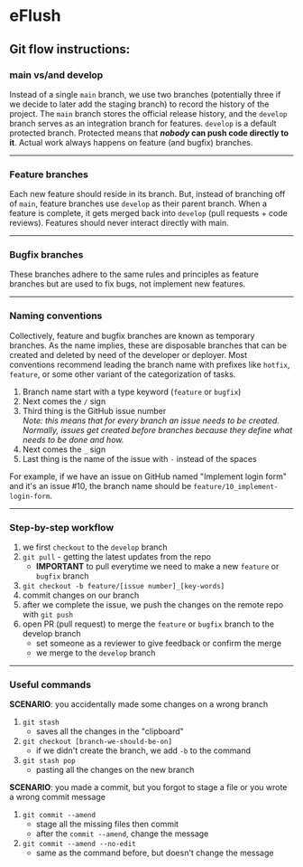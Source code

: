 # eFlush

## Git flow instructions: 
### main vs/and develop
Instead of a single `main` branch, we use two branches (potentially three if we decide to later add the staging branch) to record the history of the project. The `main` branch stores the official release history, and the `develop` branch serves as an integration branch for features.
`develop` is a default protected branch. Protected means that **_nobody_ can push code directly to it**. Actual work always happens on feature (and bugfix) branches.

---

### Feature branches
Each new feature should reside in its branch. But, instead of branching off of `main`, feature branches use `develop` as their parent branch. When a feature is complete, it gets merged back into `develop` (pull requests + code reviews). Features should never interact directly with main.

---

### Bugfix branches
These branches adhere to the same rules and principles as feature branches but are used to fix bugs, not implement new features.

---

### Naming conventions
Collectively, feature and bugfix branches are known as temporary branches. As the name implies, these are disposable branches that can be created and deleted by need of the developer or deployer. Most conventions recommend leading the branch name with prefixes like `hotfix`, `feature`, or some other variant of the categorization of tasks.

1. Branch name start with a type keyword (`feature` or `bugfix`)
2. Next comes the `/` sign
3. Third thing is the GitHub issue number  
_Note: this means that for every branch an issue needs to be created. Normally, issues get created before branches because they define what needs to be done and how._
4. Next comes the `_` sign
5. Last thing is the name of the issue with `-` instead of the spaces

For example, if we have an issue on GitHub named "Implement login form" and it's an issue #10, the branch name should be `feature/10_implement-login-form`.

---

### Step-by-step workflow

1. we first `checkout` to the `develop` branch
2. `git pull` - getting the latest updates from the repo
	* **IMPORTANT** to pull everytime we need to make a new `feature` or `bugfix` branch
3. `git checkout -b feature/[issue number]_[key-words]`
4. commit changes on our branch
5. after we complete the issue, we push the changes on the remote repo with `git push`
6. open PR (pull request) to merge the `feature` or `bugfix` branch to the develop branch
	* set someone as a reviewer to give feedback or confirm the merge
	* we merge to the `develop` branch

---

### Useful commands

**SCENARIO**: you accidentally made some changes on a wrong branch

1. `git stash`
	* saves all the changes in the "clipboard"
2. `git checkout [branch-we-should-be-on]` 
	* if we didn't create the branch, we add `-b` to the command 
3. `git stash pop`
	* pasting all the changes on the new branch

**SCENARIO**: you made a commit, but you forgot to stage a file or you wrote a wrong commit message

1. `git commit --amend`
	* stage all the missing files then commit
	* after the `commit --amend`, change the message
2. `git commit --amend --no-edit`
	* same as the command before, but doesn't change the message

